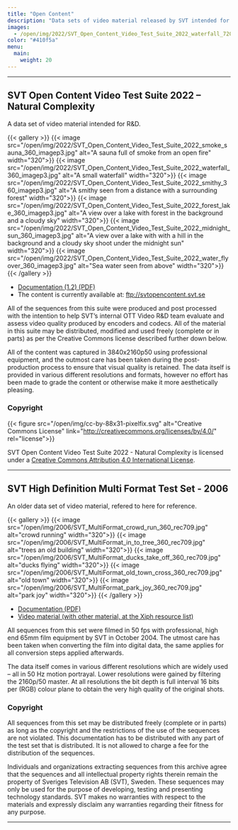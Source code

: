```yaml
---
title: "Open Content"
description: "Data sets of video material released by SVT intended for R&D"
images:
  - /open/img/2022/SVT_Open_Content_Video_Test_Suite_2022_waterfall_720_imagep3.jpg
color: "#410f5a"
menu:
  main:
    weight: 20
---
```


---

## SVT Open Content Video Test Suite 2022 – Natural Complexity

A data set of video material intended for R&D.

{{< gallery >}}
{{< image src="/open/img/2022/SVT_Open_Content_Video_Test_Suite_2022_smoke_sauna_360_imagep3.jpg" alt="A sauna full of smoke from an open fire" width="320">}}
{{< image src="/open/img/2022/SVT_Open_Content_Video_Test_Suite_2022_waterfall_360_imagep3.jpg" alt="A small waterfall" width="320">}}
{{< image src="/open/img/2022/SVT_Open_Content_Video_Test_Suite_2022_smithy_360_imagep3.jpg" alt="A smithy seen from a distance with a surrounding forest" width="320">}}
{{< image src="/open/img/2022/SVT_Open_Content_Video_Test_Suite_2022_forest_lake_360_imagep3.jpg" alt="A view over a lake with forest in the background and a cloudy sky" width="320">}}
{{< image src="/open/img/2022/SVT_Open_Content_Video_Test_Suite_2022_midnight_sun_360_imagep3.jpg" alt="A view over a lake with with a hill in the background and a cloudy sky shoot under the midnight sun" width="320">}}
{{< image src="/open/img/2022/SVT_Open_Content_Video_Test_Suite_2022_water_flyover_360_imagep3.jpg" alt="Sea water seen from above" width="320">}}
{{< /gallery >}}

- [Documentation (1.2) (PDF)](/docs/SVT_Open_Content_Video_Test_Suite_2022_Natural_Complexity_v1-2-reduced.pdf)
- The content is currently available at: ftp://svtopencontent.svt.se

All of the sequences from this suite were produced and post processed with the intention to help SVT’s internal OTT Video R&D team evaluate and assess video quality produced by encoders and codecs.
All of the material in this suite may be distributed, modified and used freely (complete or in parts) as per the Creative Commons license described further down below.

All of the content was captured in 3840x2160p50 using professional equipment, and the outmost care has been taken during the post-production process to ensure that visual quality is retained. The data itself is provided in various different resolutions and formats, however no effort has been made to grade the content or otherwise make it more aesthetically pleasing.

### Copyright

{{< figure src="/open/img/cc-by-88x31-pixelfix.svg" alt="Creative Commons License" link="http://creativecommons.org/licenses/by/4.0/" rel="license">}}

SVT Open Content Video Test Suite 2022 - Natural Complexity is licensed under a [Creative Commons Attribution 4.0 International License](http://creativecommons.org/licenses/by/4.0/).

---

## SVT High Definition Multi Format Test Set - 2006

An older data set of video material, refered to here for reference.

{{< gallery >}}
{{< image src="/open/img/2006/SVT_MultiFormat_crowd_run_360_rec709.jpg" alt="crowd running" width="320">}}
{{< image src="/open/img/2006/SVT_MultiFormat_in_to_tree_360_rec709.jpg" alt="trees an old building" width="320">}}
{{< image src="/open/img/2006/SVT_MultiFormat_ducks_take_off_360_rec709.jpg" alt="ducks flying" width="320">}}
{{< image src="/open/img/2006/SVT_MultiFormat_old_town_cross_360_rec709.jpg" alt="old town" width="320">}}
{{< image src="/open/img/2006/SVT_MultiFormat_park_joy_360_rec709.jpg" alt="park joy" width="320">}}
{{< /gallery >}}

- [Documentation (PDF)](https://media.xiph.org/video/derf/vqeg.its.bldrdoc.gov/HDTV/SVT_MultiFormat/SVT_MultiFormat_v10.pdf)
- [Video material (with other material, at the Xiph resource list)](https://media.xiph.org/video/derf/)

All sequences from this set were filmed in 50 fps with professional, high end 65mm film
equipment by SVT in October 2004. The utmost care has been taken when converting the
film into digital data, the same applies for all conversion steps applied afterwards.

The data itself comes in various different resolutions which are widely used – all in 50 Hz
motion portrayal. Lower resolutions were gained by filtering the 2160p/50 master. At all
resolutions the bit depth is full interval 16 bits per (RGB) colour plane to obtain the very high
quality of the original shots.

### Copyright

All sequences from this set may be distributed freely (complete or in parts) as long as the
copyright and the restrictions of the use of the sequences are not violated.
This documentation has to be distributed with any part of the test set that is distributed.
It is not allowed to charge a fee for the distribution of the sequences.

Individuals and organizations extracting sequences from this archive agree that the sequences
and all intellectual property rights therein remain the property of Sveriges Television AB
(SVT), Sweden. These sequences may only be used for the purpose of developing, testing and
presenting technology standards. SVT makes no warranties with respect to the materials and
expressly disclaim any warranties regarding their fitness for any purpose.

---
